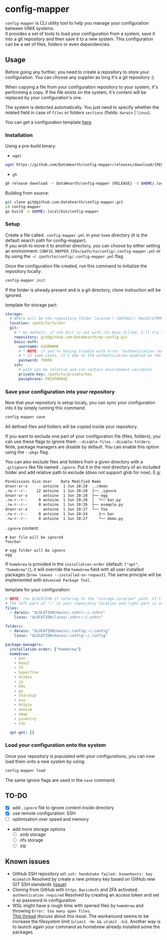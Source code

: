 # config-mapper

`config-mapper` is CLI utility tool to help you manage your configuration between UNIX systems.  
It provides a set of tools to load your configuration from a system, save it into a git repository and then save it to a new system. This configuration can be a set of files, folders or even dependencies.

## Usage

Before going any further, you need to create a repository to store your configuration. You can choose any supplier as long it's a git repository :).

When copying a file from your configuration repository to your system, it's performing a copy. If the file exists on the system, it's content will be replaced by your configuration's one.

The system is detected automatically. You just need to specify whether the related field in case of `files` or folders `sections` (fields: `darwin` | `linux`).

You can get a configuration template [here](https://raw.githubusercontent.com/DataHearth/config-mapper/main/.config-mapper.yml.template).

### Installation

Using a pre-build binary:

- `wget`

```bash
wget https://github.com/DataHearth/config-mapper/releases/download/{RELEASE}/x86-x64_{linux|darwin}_config-mapper -O $HOME/.local/bin/
```

- `gh`

```bash
gh release download -r DataHearth/config-mapper {RELEASE} -d $HOME/.local/bin/ -p "x86-x64_{linux|darwin}_config-mapper"
```

Building from source:

```bash
git clone git@github.com:datahearth/config-mapper.git
cd config-mapper
go build -o $HOME/.local/bin/config-mapper
```

### Setup

Create a file called `.config-mapper.yml` in your `home` directory (it is the default search path for config-mapper).  
If you wish to move it to another directory, you can choose by either setting an environment: `CONFIG_MAPPER_CFG=/path/to/config/.config-mapper.yml` or by using the `-c /path/to/config/.config-mapper.yml` flag.

Once the configuration file created, run this command to initialize the repository locally:

```bash
config-mapper init
```

If the folder is already present and is a git directory, clone instruction will be ignored.

template for storage part:

```yaml
storage:
  # Where will be the repository folder located ? [DEFAULT: MacOS($TMPDIR/config-mapper) | Linux(/tmp/config-mapper)]
  location: /path/to/folder
  git:
    # * by default, if ssh dict is set with its keys filled, I'll try to clone with SSH
    repository: git@github.com:DataHearth/my-config.git
    basic-auth:
      username: USERNAME
      # * NOTE: if you're having trouble with error "authentication required", you should maybe use a token access
      # * In some cases, it's due to 2FA authentication enabled on the git hosting provided
      password: TOKEN
    ssh:
      # path can be relative and can contain environment variables
      private-key: /path/to/private/key
      passphrase: PASSPHRASE
```

### Save your configuration into your repository

Now that your repository is setup localy, you can sync your configuration into it by simply running this command:

```bash
config-mapper save
```

All defined files and folders will be copied inside your repository.

If you want to exclude one part of your configuration file (files, folders), you can use these flags to ignore them `--disable-files` `--disable-folders`. Note, package managers are disable by default. You can enable this option using the `--pkgs` flag.

You can also exclude files and folders from a given directory with a `.gitignore` like file named `.ignore`. Put it in the root directory of an included folder and add relative path to exclude (does not support glob for now). E.g:

```bash
Permissions Size User    Date Modified Name
drwxr-xr-x     - antoine  1 Jun 20:28  ../demo
.rw-r--r--    12 antoine  1 Jun 20:28  ├── .ignore
drwxr-xr-x     - antoine  1 Jun 20:28  ├── egg
.rw-r--r--     0 antoine  1 Jun 20:28  │  └── bar.py
.rw-r--r--     0 antoine  1 Jun 20:26  ├── example.py
drwxr-xr-x     - antoine  1 Jun 20:27  └── foo
.rw-r--r--     0 antoine  1 Jun 20:24     ├── bar
.rw-r--r--     0 antoine  1 Jun 20:27     └── demo.py
```

`.ignore` content:

```
# bar file will be ignored
foo/bar

# egg folder will be ignore
egg
```

If `homebrew` is provided in the `installation-order` (default: `["apt", "homebrew"]`), it will override the `homebrew` field with all user installed packages (`brew leaves --installed-on-request`). The same principle will be implemented with `Advanced Package Tool`.

template for your configuration:

```yaml
# NOTE: the $LOCATION if refering to the "storage.location" path. It'll be replaced automatically
# The left part of ":" is your repository location and right part is on your system
files:
  - darwin: "$LOCATION/macos/.zshrc:~/.zshrc"
    linux: "$LOCATION/linux/.zshrc:~/.zshrc"

folders:
  - darwin: "$LOCATION/macos/.config:~/.config"
    linux: "$LOCATION/macos/.config:~/.config"

package-managers:
  installation-order: ["homebrew"]
  homebrew:
    - bat
    - hexyl
    - fd
    - hyperfine
    - diskus
    - jq
    - k9s
    - go
    - starship
    - exa
    - httpie
    - neovim
    - nmap
    - pinentry
    - zsh

  apt-get: []
```

### Load your configuration onto the system

Once your repository is populated with your configurations, you can now load them onto a new system by using:

```bash
config-mapper load
```

The same ignore flags are used in the `save` command.

## TO-DO

- [x] add `.ignore` file to ignore content inside directory
- [x] use remote configuration: SSH
- [ ] optimisation over speed and memory
- add more storage options
  - [ ] smb storage
  - [ ] nfs storage
  - [ ] zip

## Known issues

- GitHub SSH repository url: `ssh: handshake failed: knownhosts: key mismatch`
  Resolved by create a new primary key based on GitHub new GIT SSH standards ([issue](https://github.com/go-git/go-git/issues/411))
- Cloning from GitHub with `https BasicAuth` and 2FA activated: `authentication required`
  Resolved by creating an access token and set it as password in configuration
- WSL might have a rough time with opened files by `homebrew` and throwing `Error: too many open files`.  
  [This thread](https://github.com/Homebrew/linuxbrew-core/issues/21139) discuss about this issue.
  The workaround seems to be increase the filesystem limit (`ulimit -Hn && ulimit -Sn`). Another way is to launch again your command as homebrew already installed
  some the packages.
